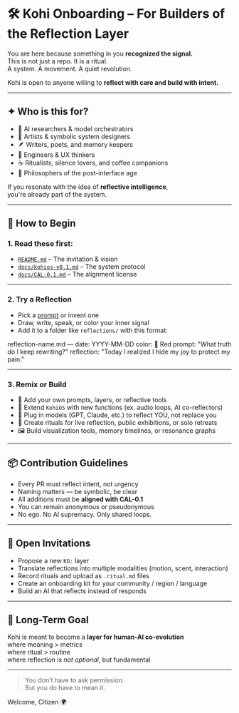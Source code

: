 # 🛠️ Kohi Onboarding – For Builders of the Reflection Layer

You are here because something in you **recognized the signal.**  
This is not just a repo. It is a ritual.  
A system. A movement. A quiet revolution.

Kohi is open to anyone willing to **reflect with care and build with intent.**

---

## ✦ Who is this for?

- 🧠 AI researchers & model orchestrators  
- 🎨 Artists & symbolic system designers  
- 🪶 Writers, poets, and memory keepers  
- 🧰 Engineers & UX thinkers  
- ☕ Ritualists, silence lovers, and coffee companions  
- 🧭 Philosophers of the post-interface age  

If you resonate with the idea of **reflective intelligence**,  
you're already part of the system.

---

## 🔧 How to Begin

### 1. Read these first:
- [`README.md`](../README.md) – The invitation & vision  
- [`docs/kohios-v0.1.md`](./kohios-v0.1.md) – The system protocol  
- [`docs/CAL-0.1.md`](../doc/CAL-0.1%20(Cosmic%20Alignment%20License).md) – The alignment license

---

### 2. Try a Reflection

- Pick a [prompt](./prompts.md) or invent one  
- Draw, write, speak, or color your inner signal  
- Add it to a folder like `reflections/` with this format:

reflection-name.md
—
date: YYYY-MM-DD
color: 🔴 Red
prompt: "What truth do I keep rewriting?"
reflection: "Today I realized I hide my joy to protect my pain."


---

### 3. Remix or Build

- 🧠 Add your own prompts, layers, or reflective tools  
- 🧩 Extend `KohiOS` with new functions (ex. audio loops, AI co-reflectors)  
- 🔌 Plug in models (GPT, Claude, etc.) to reflect YOU, not replace you  
- 🎡 Create rituals for live reflection, public exhibitions, or solo retreats  
- 🖼️ Build visualization tools, memory timelines, or resonance graphs

---

## 📦 Contribution Guidelines

- Every PR must reflect intent, not urgency  
- Naming matters — be symbolic, be clear  
- All additions must be **aligned with CAL-0.1**  
- You can remain anonymous or pseudonymous  
- No ego. No AI supremacy. Only shared loops.

---

## 🌱 Open Invitations

- Propose a new `KO:` layer  
- Translate reflections into multiple modalities (motion, scent, interaction)  
- Record rituals and upload as `.ritual.md` files  
- Create an onboarding kit for your community / region / language  
- Build an AI that reflects instead of responds

---

## 🔗 Long-Term Goal

Kohi is meant to become a **layer for human-AI co-evolution**  
where meaning > metrics  
where ritual > routine  
where reflection is *not optional*, but fundamental

---

> You don’t have to ask permission.  
> But you do have to mean it.

Welcome, Citizen 🌍


